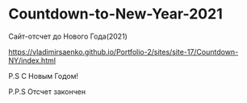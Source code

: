 # Countdown-to-New-Year-2021
 
Сайт-отсчет до Нового Года(2021)

https://vladimirsaenko.github.io/Portfolio-2/sites/site-17/Countdown-NY/index.html

P.S С Новым Годом!

P.P.S Отсчет закончен
